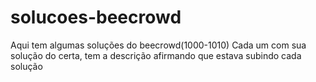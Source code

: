 # solucoes-beecrowd

Aqui tem algumas soluções do beecrowd(1000-1010)
Cada um com sua solução do certa, tem a descrição afirmando que estava subindo cada solução
